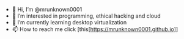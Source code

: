 - 👋 Hi, I’m @mrunknown0001
- 👀 I’m interested in programming, ethical hacking and cloud
- 🌱 I’m currently learning desktop virtualization
- 📫 How to reach me click [this[https://mrunknown0001.github.io]]

<!---
mrunknown0001/mrunknown0001 is a ✨ special ✨ repository because its `README.md` (this file) appears on your GitHub profile.
You can click the Preview link to take a look at your changes.
--->
